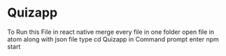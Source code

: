 # Quizapp
To Run this File in react native merge every file in one folder
open file in atom along with json file
type cd Quizapp in Command prompt
enter npm start
